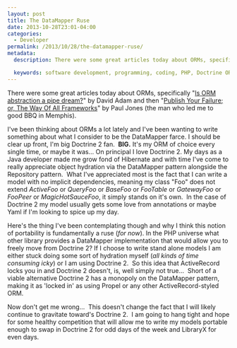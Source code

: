 ```yaml
---
layout: post
title: The DataMapper Ruse
date: 2013-10-28T23:01-04:00
categories:
  - Developer
permalink: /2013/10/28/the-datamapper-ruse/
metadata:
  description: There were some great articles today about ORMs, specifically "Is ORM abstraction a pipe dream?" by David Adam and then "Publish Your Failure; or, The Way Of All Frameworks" by ...

  keywords: software development, programming, coding, PHP, Doctrine ORM
---
```

There were some great articles today about ORMs, specifically "[Is ORM abstraction a pipe dream?](http://programmingarehard.com/2013/10/21/is-orm-abstraction-a-pipe-dream.html)" by David Adam and then "[Publish Your Failure; or, The Way Of All Frameworks](http://paul-m-jones.com/archives/4757)" by Paul Jones (the man who led me to good BBQ in Memphis).

I've been thinking about ORMs a lot lately and I've been wanting to write something about what I consider to be the DataMapper farce. I should be clear up front, I'm big Doctrine 2 fan.  **BIG.** It's my ORM of choice every single time, or maybe it was... On principal I love Doctrine 2. My days as a Java developer made me grow fond of Hibernate and with time I've come to really appreciate object hydration via the DataMapper pattern alongside the Repository pattern.  What I've appreciated most is the fact that I can write a model with no implicit dependencies, meaning my class "Foo" does not extend _ActiveFoo_ or _QueryFoo_ or _BaseFoo_ or _FooTable_ or _GatewayFoo_ or _FooPeer_ or _MagicHotSauceFoo_, it simply stands on it's own.  In the case of Doctrine 2 my model usually gets some love from annotations or maybe Yaml if I'm looking to spice up my day.

Here's the thing I've been contemplating though and why I think this notion of portability is fundamentally a ruse (_for now_). In the PHP universe what other library provides a DataMapper implementation that would allow you to freely move from Doctrine 2? If I choose to write stand alone models I am either stuck doing some sort of hydration myself (_all kinds of time consuming icky_) or I am using Doctrine 2.  So this idea that ActiveRecord locks you in and Doctrine 2 doesn't, is, well simply not true...  Short of a viable alternative Doctrine 2 has a monopoly on the DataMapper pattern, making it as 'locked in' as using Propel or any other ActiveRecord-styled ORM.

Now don't get me wrong...  This doesn't change the fact that I will likely continue to gravitate toward's Doctrine 2.  I am going to hang tight and hope for some healthy competition that will allow me to write my models portable enough to swap in Doctrine 2 for odd days of the week and LibraryX for even days.
